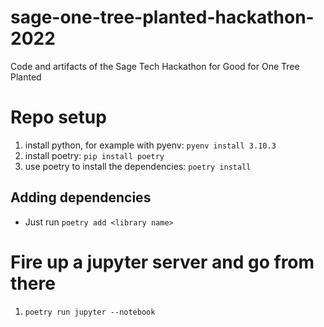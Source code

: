 # sage-one-tree-planted-hackathon-2022
Code and artifacts of the Sage Tech Hackathon for Good for One Tree Planted

# Repo setup

1. install python, for example with pyenv: `pyenv install 3.10.3`
2. install poetry: `pip install poetry`
3. use poetry to install the dependencies: `poetry install`

## Adding dependencies

- Just run `poetry add <library name>`

# Fire up a jupyter server and go from there
1. `poetry run jupyter --notebook`

